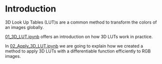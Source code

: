 # Introduction

3D Look Up Tables (LUT)s are a common method to transform the colors of an images globally. 

[01_3D_LUT.ipynb](https://github.com/ns144/3D-LUT/blob/main/00_Introduction/01_3D_LUT.ipynb) offers an introduction on how 3D LUTs work in practice.

In [02_Apply_3D_LUT.ipynb](https://github.com/ns144/3D-LUT/blob/main/00_Introduction/02_Apply_3D_LUT.ipynb) we are going to explain how we created a method to apply 3D LUTs with a differentiable function efficiently to RGB images.
